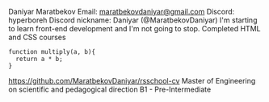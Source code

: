 Daniyar Maratbekov
Email: maratbekovdaniyar@gmail.com
Discord: hyperboreh
Discord nickname: Daniyar (@MaratbekovDaniyar)
I'm starting to learn front-end development and I'm not going to stop.
Completed HTML and CSS courses
<pre class="pre"><code>function multiply(a, b){
  return a * b;
}</code></pre>
https://github.com/MaratbekovDaniyar/rsschool-cv
Master of Engineering on scientific and pedagogical direction
B1 - Pre-Intermediate
